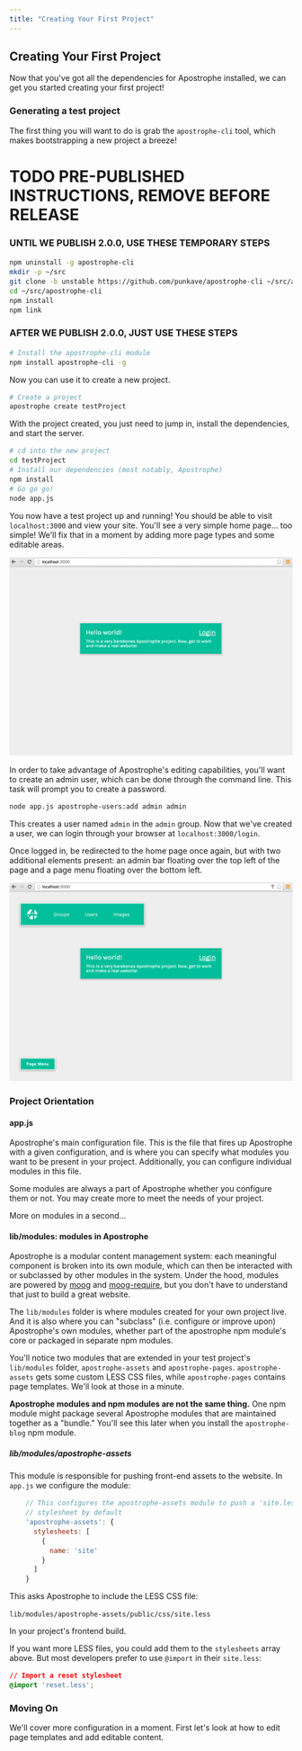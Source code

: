 ```yaml
---
title: "Creating Your First Project"
---
```


## Creating Your First Project

Now that you've got all the dependencies for Apostrophe installed, we can get you started creating your first project!

### Generating a test project

The first thing you will want to do is grab the `apostrophe-cli` tool, which makes bootstrapping a new project a breeze!

# TODO PRE-PUBLISHED INSTRUCTIONS, REMOVE BEFORE RELEASE

### UNTIL WE PUBLISH 2.0.0, USE THESE TEMPORARY STEPS
```bash
npm uninstall -g apostrophe-cli
mkdir -p ~/src
git clone -b unstable https://github.com/punkave/apostrophe-cli ~/src/apostrophe-cli
cd ~/src/apostrophe-cli
npm install
npm link
```

### AFTER WE PUBLISH 2.0.0, JUST USE THESE STEPS

```bash
# Install the apostrophe-cli module
npm install apostrophe-cli -g
```

Now you can use it to create a new project.

```bash
# Create a project
apostrophe create testProject
```

With the project created, you just need to jump in, install the dependencies, and start the server.

```bash
# cd into the new project
cd testProject
# Install our dependencies (most notably, Apostrophe)
npm install
# Go go go!
node app.js
```

You now have a test project up and running! You should be able to visit `localhost:3000` and view your site. You'll see a very simple home page... too simple! We'll fix that in a moment by adding more page types and some editable areas.

<img src="/images/tutorials/developer/boilerplate_loggedout.png" class="shadow">

In order to take advantage of Apostrophe's editing capabilities, you'll want to create an admin user, which can be done  through the command line. This task will prompt you to create a password.

```bash
node app.js apostrophe-users:add admin admin
```

This creates a user named `admin` in the `admin` group. Now that we've created a user, we can login through your browser at `localhost:3000/login`.

Once logged in, be redirected to the home page once again, but with two additional elements present: an admin bar floating over the top left of the page and a page menu floating over the bottom left.

<img src="/images/tutorials/developer/boilerplate_loggedin.png" class="shadow">

### Project Orientation

#### app.js

Apostrophe's main configuration file. This is the file that fires up Apostrophe with a given configuration, and is where you can specify what modules you want to be present in your project. Additionally, you can configure individual modules in this file.

Some modules are always a part of Apostrophe whether you configure them or not. You may create more to meet the needs of your project.

More on modules in a second...

#### lib/modules: modules in Apostrophe

Apostrophe is a modular content management system: each meaningful component is broken into its own module, which can then be interacted with or subclassed by other modules in the system. Under the hood, modules are powered by [moog](https://github.com/punkave/moog) and [moog-require](https://github.com/punkave/moog-require), but you don't have to understand that just to build a great website.

The `lib/modules` folder is where modules created for your own project live. And it is also where you can "subclass" (i.e. configure or improve upon) Apostrophe's own modules, whether part of the apostrophe npm module's core or packaged in separate npm modules.

You'll notice two modules that are extended in your test project's `lib/modules` folder, `apostrophe-assets` and `apostrophe-pages`. `apostrophe-assets` gets some custom LESS CSS files, while `apostrophe-pages` contains page templates. We'll look at those in a minute.

**Apostrophe modules and npm modules are not the same thing.** One npm module might package several Apostrophe modules that are maintained together as a "bundle." You'll see this later when you install the `apostrophe-blog` npm module.

##### lib/modules/apostrophe-assets

This module is responsible for pushing front-end assets to the website. In `app.js` we configure the module:

```javascript
    // This configures the apostrophe-assets module to push a 'site.less'
    // stylesheet by default
    'apostrophe-assets': {
      stylesheets: [
        {
          name: 'site'
        }
      ]
    }
```

This asks Apostrophe to include the LESS CSS file:

`lib/modules/apostrophe-assets/public/css/site.less`

In your project's frontend build.

If you want more LESS files, you could add them to the `stylesheets` array above. But most developers prefer to use `@import` in their `site.less`:

```css
// Import a reset stylesheet
@import 'reset.less';
```

### Moving On

We'll cover more configuration in a moment. First let's look at how to edit page templates and add editable content.

